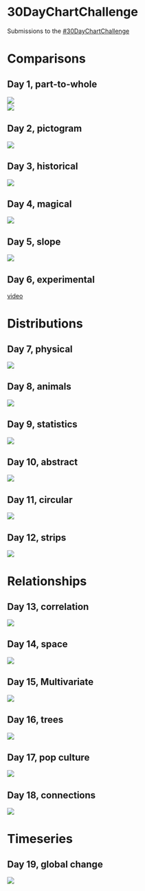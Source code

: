 
# 30DayChartChallenge

<!-- badges: start -->
<!-- badges: end -->

Submissions to the [#30DayChartChallenge](https://github.com/Z3tt/30DayChartChallenge_2021)

# Comparisons
## Day 1, part-to-whole  
![](2021/day-1-part-to-whole/day-1-part-to-whole.png)  
![](2021/day-1-part-to-whole/day-1-moon-phases.png)

## Day 2, pictogram  
![](2021/day-2-pictogram/day-2-pictogram.png)  

## Day 3, historical
![](2021/day-3-historical/day-3-historical.png)  

## Day 4, magical
![](2021/day-4-magical/day-4-magical.png)  

## Day 5, slope
![](2021/day-5-slope/day-5-slope.png)  

## Day 6, experimental
[video](2021/day-6-experimental/r.mp4)  

# Distributions
## Day 7, physical
![](2021/day-7-physical/day-7-physical.jpeg)  

## Day 8, animals
![](2021/day-8-animals/day-8-animals.png)  

## Day 9, statistics
![](2021/day-9-statistics/day-9-statistics-violinscale.png)  

## Day 10, abstract
![](2021/day-10-abstract/day-10-abstract.png)  

## Day 11, circular
![](2021/day-11-circular/day-11-circular.png)  

## Day 12, strips
![](2021/day-11-strips/day-12-strips.png)  

# Relationships
## Day 13, correlation
![](2021/day-13-correlation/day-13-correlation.png)  

## Day 14, space
![](2021/day-14-space/day-14-space.png)  

## Day 15, Multivariate
![](2021/day-15-multivariate/day-15-multivariate.png)  

## Day 16, trees
![](2021/day-16-trees/day-16-trees.png) 

## Day 17, pop culture
![](2021/day-17-pop-culture/day-17-pop-culture.png)  

## Day 18, connections
![](2021/day-18-connections/day-18-connections.png)  

# Timeseries
## Day 19, global change
![](2021/day-19-global-change/day-19-global-change.png)  


  